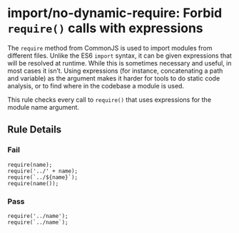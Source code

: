 import/no-dynamic-require: Forbid `require()` calls with expressions
====================================================================

The `require` method from CommonJS is used to import modules from different files. Unlike the ES6 `import` syntax, it can be given expressions that will be resolved at runtime. While this is sometimes necessary and useful, in most cases it isn’t. Using expressions (for instance, concatenating a path and variable) as the argument makes it harder for tools to do static code analysis, or to find where in the codebase a module is used.

This rule checks every call to `require()` that uses expressions for the module name argument.

Rule Details
------------

### Fail

    require(name);
    require('../' + name);
    require(`../${name}`);
    require(name());

### Pass

    require('../name');
    require(`../name`);
